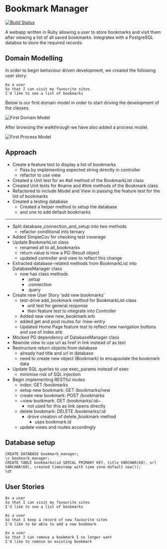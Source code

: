# Bookmark Manager

[![Build Status](https://app.travis-ci.com/PKilgarriff/Bookmark_manager.svg?branch=main)](https://app.travis-ci.com/PKilgarriff/Bookmark_manager)

A webapp written in Ruby allowing a user to store bookmarks and visit them after viewing a list of all saved bookmarks. Integrates with a PostgreSQL databse to store the required records.

## Domain Modelling

In order to begin behaviour driven development, we created the following user story:

```
As a user
So that I can visit my favourite sites
I'd like to see a list of bookmarks
```

Below is our first domain model in order to start driving the development of the classes.

![First Domain Model](./diagrams/001-BookmarkManager-Domain.png)

After browsing the walkthrough we have also added a process model.

![First Process Model](./diagrams/002-BookmarkManager-Process.jpg)

## Approach

- Create a feature test to display a list of bookmarks
  - Pass by implementing expected string directly in controller
  - refactor to use view
- Created a Unit test for an #all method of the BookmarkList class
- Created Unit tests for #name and #link methods of the Bookmark class
- Refactored to include Model and View in passing the feature test for the list of bookmarks
- Created a testing database
  - Created a helper method to setup the database
  - and one to add default bookmarks
--------
- Split database_connection_and_setup into two methods
  - refactor conditional into ternary
- Added SimpleCov for checking test coverage
- Update BookmarkList class
  - renamed all to all_bookmarks
  - return value is now a PG::Result object
  - updated controller and view to reflect this change
- Extracted database-related methods from BookmarkList into DatabaseManager class
  - now has class methods
    - .setup
    - .connection
    - .query
- Create new User Story 'add new bookmarks'
  - test-drive add_bookmark method for BookmarkList class
    - unit test for general response
    - then feature test to integrate into Controller
  - Added new view new_bookmark.erb
  - added get and post routes for /new-entry
  - Updated Home Page feature test to reflect new navigation buttons and use of index.erb
- Mocked PG dependency of DatabaseManager class
- Rewrote view to use url as href in link instead of as text
- Restructure return objects from database
  - already had title and url in database
  - need to create new object (Bookmark) to encapsulate the bookmark data
- Update SQL queries to use exec_params instead of exec
  - minimise risk of SQL injection
- Begin implementing RESTful routes
  - index: GET /bookmarks
  - setup new bookmark: GET /bookmarks/new
  - create new bookmark: POST /bookmarks
  - ~view bookmark: GET /bookmarks/:id~
    - not used for this as link opens directly
  - delete bookmark: DELETE /bookmarks/:id 
    - drove creation of delete_bookmark method
      - uses bookmark.id
  - update views and routes accordingly


## Database setup

```
CREATE DATABASE bookmark_manager;
\c bookmark_manager;
CREATE TABLE bookmarks(id SERIAL PRIMARY KEY, title VARCHAR(60), url VARCHAR(60), created timestamp with time zone default now());
\dt
```

## User Stories

```
As a user
So that I can visit my favourite sites
I'd like to see a list of bookmarks
```

```
As a user
So that I keep a record of new favourite sites
I'd like to be able to add a new bookmark
```

```
As a user
So that I can remove a bookmark I no longer want
I'd like to remove an existing bookmark
```

